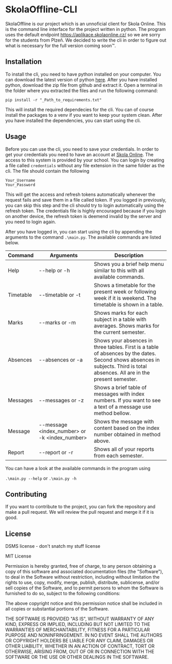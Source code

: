 # SkolaOffline-CLI
SkolaOffline is our project which is an unnoficial client for Skola Online. This is the command line interface for the project written in python. The program uses the default endpoint https://aplikace.skolaonline.cz/ so we are sorry for the students from Plzeň.  We decided to write the cli in order to figure out what is necessary for the full version coming soon™. 

## Installation
To install the cli, you need to have python installed on your computer. You can download the latest version of python [here](https://www.python.org/downloads/). After you have installed python, download the zip file from github and extract it. Open a terminal in the folder where you extracted the files and run the following command:

```pip install -r "_Path_to_requirements.txt"```

This will install the required dependecies for the cli. You can of course install the packages to a venv if you want to keep your system clean. After you have installed the dependencies, you can start using the cli.

## Usage
Before you can use the cli, you need to save your credentials. In order to get your credentials you need to have an account at [Skola Online](https://www.skolaonline.cz/). The access to this system is provided by your school. You can login by creating a file called ```credentials``` without any file extension in the same folder as the cli. The file should contain the following
    
```
Your_Username
Your_Password
```

This will get the access and refresh tokens automatically whenever the request fails and save them in a file called token. If you logged in previously, you can skip this step and the cli should try to login automatically using the refresh token. The credentials file is highly encouraged because if you login on another device, the refresh token is deemend invalid by the server and you need to login again.

After you have logged in, you can start using the cli by appending the arguments to the command ```.\main.py```. The available commands are listed below.

| Command   | Arguments            | Description                                                                                                                                                                   |
|-----------|-------------------|-------------------------------------------------------------------------------------------------------------------------------------------------------------------------------|
| Help      | --help or -h      | Shows you a brief help menu similar to this with all available commands.                                                                                                      |
| Timetable | --timetable or -t | Shows a timetable for the present week or following week if it is weekend.  The timetable is shown in a table.                                                                |
| Marks     | --marks or -m     | Shows marks for each subject in a table with averages.  Shows marks for the current semester.                                                                                 |
| Absences  | --absences or -a  | Shows your absences in three tables.  First is a table of absences by the dates. Second shows absences in subjects. Third is total absences. All are in the present semester. |
| Messages  | --messages or -z  | Shows a brief table of messages with index numbers.  If you want to see a text of a message use method bellow.                                                                |
| Message   | --message <index_number> or -k <index_number>  | Shows the message with content based on the index number obtained in method above.                                                                                            |
| Report    | --report or -r    | Shows all of your reports from each semester.                                                                                                                                 |                                                                                                                        |

You can have a look at the available commands in the program using 
    
```.\main.py --help``` or ```.\main.py -h```



## Contributing
If you want to contribute to the project, you can fork the repository and make a pull request. We will review the pull request and merge it if it is good.

## License
DSMS license - don't snatch my stuff license

MIT License

Permission is hereby granted, free of charge, to any person obtaining
a copy of this software and associated documentation files (the
"Software"), to deal in the Software without restriction, including
without limitation the rights to use, copy, modify, merge, publish,
distribute, sublicense, and/or sell copies of the Software, and to
permit persons to whom the Software is furnished to do so, subject to
the following conditions:

The above copyright notice and this permission notice shall be
included in all copies or substantial portions of the Software.

THE SOFTWARE IS PROVIDED "AS IS", WITHOUT WARRANTY OF ANY KIND,
EXPRESS OR IMPLIED, INCLUDING BUT NOT LIMITED TO THE WARRANTIES OF
MERCHANTABILITY, FITNESS FOR A PARTICULAR PURPOSE AND
NONINFRINGEMENT. IN NO EVENT SHALL THE AUTHORS OR COPYRIGHT HOLDERS BE
LIABLE FOR ANY CLAIM, DAMAGES OR OTHER LIABILITY, WHETHER IN AN ACTION
OF CONTRACT, TORT OR OTHERWISE, ARISING FROM, OUT OF OR IN CONNECTION
WITH THE SOFTWARE OR THE USE OR OTHER DEALINGS IN THE SOFTWARE.
